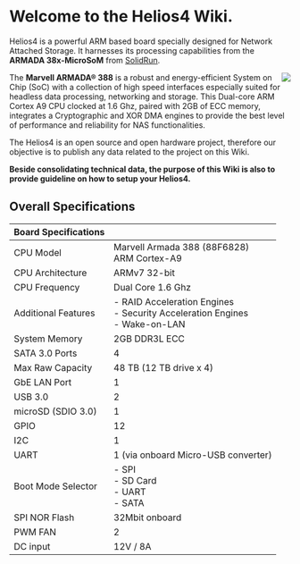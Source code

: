 # Welcome to the Helios4 Wiki.

Helios4 is a powerful ARM based board specially designed for Network Attached Storage. It harnesses its processing capabilities from the **ARMADA 38x-MicroSoM** from [SolidRun](https://wiki.solid-run.com/doku.php?id=products:a38x:microsom).

<img style="float: right;" src="/img/intro/helios4.jpg">

The **Marvell ARMADA® 388** is a robust and energy-efficient System on Chip (SoC) with a collection of high speed interfaces especially suited for headless data processing, networking and storage. This Dual-core ARM Cortex A9 CPU clocked at 1.6 Ghz, paired with 2GB of ECC memory, integrates a Cryptographic and XOR DMA engines to provide the best level of performance and reliability for NAS functionalities.

The Helios4 is an open source and open hardware project, therefore our objective is to publish any data related to the project on this Wiki.

**Beside consolidating technical data, the purpose of this Wiki is also to provide guideline on how to setup your Helios4.**

## Overall Specifications

**Board Specifications**||
---|---
CPU Model|Marvell Armada 388 (88F6828)<br>ARM Cortex-A9
CPU Architecture|ARMv7 32-bit
CPU Frequency|Dual Core 1.6 Ghz
Additional Features|- RAID Acceleration Engines<br>- Security Acceleration Engines<br>- Wake-on-LAN
System Memory|2GB DDR3L ECC
SATA 3.0 Ports|4
Max Raw Capacity|48 TB (12 TB drive x 4)
GbE LAN Port|1
USB 3.0|2
microSD (SDIO 3.0)|1
GPIO|12
I2C|1
UART|1 (via onboard Micro-USB converter)
Boot Mode Selector|- SPI<br>- SD Card<br>- UART<br>- SATA
SPI NOR Flash|32Mbit onboard
PWM FAN|2
DC input|12V / 8A
